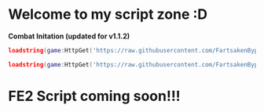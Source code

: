 # Welcome to my script zone :D
**Combat Initation (updated for v1.1.2)**
```lua
loadstring(game:HttpGet('https://raw.githubusercontent.com/FartsakenBypasser/Scripts-Made-In-Ohio/main/combatinitiation.luau'))()
```

```lua
loadstring(game:HttpGet('https://raw.githubusercontent.com/FartsakenBypasser/Scripts-Made-In-Ohio/main/fartyforsaken.luau'))()
```

# FE2 Script coming soon!!!
